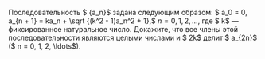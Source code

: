 Последовательность $ \{a_n\}$ задана следующим образом: $ a_0 = 0, a_{n + 1} = ka_n + \sqrt {(k^2 - 1)a_n^2 + 1},$ $n = 0, 1, 2, \ldots$, где $ k$ — фиксированное натуральное число. Докажите, что все члены этой последовательности являются целыми числами и $ 2k$ делит $ a_{2n}$ ($ n = 0, 1, 2, \ldots$).